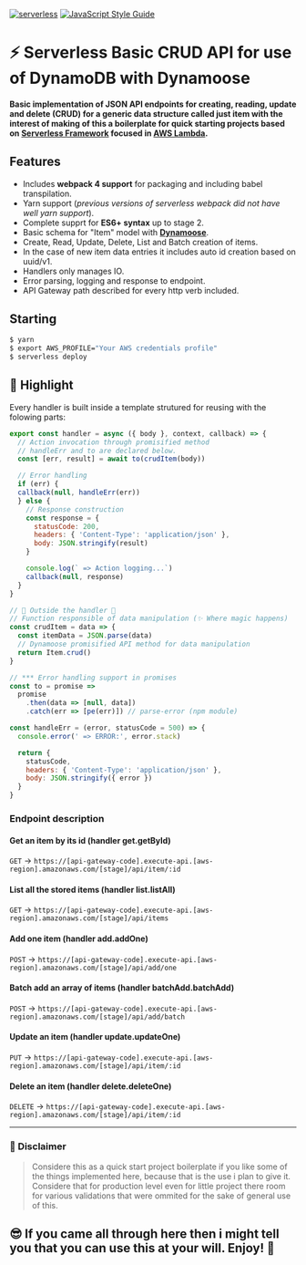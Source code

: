 [![serverless](http://public.serverless.com/badges/v3.svg)](http://www.serverless.com)
[![JavaScript Style Guide](https://img.shields.io/badge/code_style-standard-brightgreen.svg?style=flt-square)](https://standardjs.com)
# ⚡ Serverless Basic CRUD API for use of DynamoDB with Dynamoose

#### Basic implementation of JSON API endpoints for creating, reading, update and delete (CRUD) for a generic data structure called just item with the interest of making of this a boilerplate for quick starting projects based on [Serverless Framework](https://serverless.com/) focused in [AWS Lambda](https://aws.amazon.com/lambda/?nc1=h_ls).

## Features
* Includes __webpack 4 support__ for packaging and including babel transpilation.
* Yarn support (_previous versions of serverless webpack did not have well yarn support_).
* Complete supprt for __ES6+ syntax__ up to stage 2.
* Basic schema for "Item" model with [__Dynamoose__](https://github.com/automategreen/dynamoose).
* Create, Read, Update, Delete, List and Batch creation of items.
* In the case of new item data entries it includes auto id creation based on uuid/v1.
* Handlers only manages IO.
* Error parsing, logging and response to endpoint.
* API Gateway path described for every http verb included.

## Starting
```bash
$ yarn
$ export AWS_PROFILE="Your AWS credentials profile"
$ serverless deploy
```

## 📢 Highlight
  Every handler is built inside a template strutured for reusing with the folowing parts:

  ```javascript
  export const handler = async ({ body }, context, callback) => {
    // Action invocation through promisified method
    // handleErr and to are declared below.
    const [err, result] = await to(crudItem(body))

    // Error handling
    if (err) {
    callback(null, handleErr(err))
    } else {
      // Response construction
      const response = {
        statusCode: 200,
        headers: { 'Content-Type': 'application/json' },
        body: JSON.stringify(result)
      }

      console.log(` => Action logging...`)
      callback(null, response)
    }
  }

  // 🚧 Outside the handler 🚧
  // Function responsible of data manipulation (✨ Where magic happens)
  const crudItem = data => {
    const itemData = JSON.parse(data)
    // Dynamoose promisified API method for data manipulation
    return Item.crud()
  }

  // *** Error handling support in promises
  const to = promise =>
    promise
      .then(data => [null, data])
      .catch(err => [pe(err)]) // parse-error (npm module)

  const handleErr = (error, statusCode = 500) => {
    console.error(' => ERROR:', error.stack)

    return {
      statusCode,
      headers: { 'Content-Type': 'application/json' },
      body: JSON.stringify({ error })
    }
  }
  ```


### Endpoint description

#### Get an item by its id (handler get.getById)
`GET` -> `https://[api-gateway-code].execute-api.[aws-region].amazonaws.com/[stage]/api/item/:id`

#### List all the stored items (handler list.listAll)
`GET` -> `https://[api-gateway-code].execute-api.[aws-region].amazonaws.com/[stage]/api/items`

#### Add one item (handler add.addOne)
`POST` -> `https://[api-gateway-code].execute-api.[aws-region].amazonaws.com/[stage]/api/add/one`

#### Batch add an array of items (handler batchAdd.batchAdd)
`POST` -> `https://[api-gateway-code].execute-api.[aws-region].amazonaws.com/[stage]/api/add/batch`

#### Update an item (handler update.updateOne)
`PUT` -> `https://[api-gateway-code].execute-api.[aws-region].amazonaws.com/[stage]/api/item/:id`

#### Delete an item (handler delete.deleteOne)
`DELETE` -> `https://[api-gateway-code].execute-api.[aws-region].amazonaws.com/[stage]/api/item/:id`


---
### 🤚 Disclaimer

> Considere this as a quick start project boilerplate if you like some of the things implemented here, because that is the use i plan to give it. Considere that for production level even for little project there room for various validations that were ommited for the sake of general use of this.

## 😎 If you came all through here then i might tell you that you can use this at your will. Enjoy! 🤘
